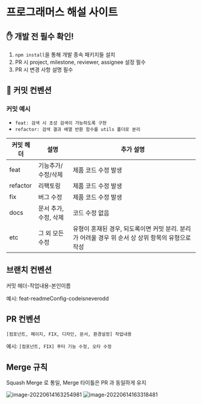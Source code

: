 # 프로그래머스 해설 사이트

## ✋ 개발 전 필수 확인!

1. `npm install`을 통해 개발 종속 패키지들 설치
2. PR 시 project, milestone, reviewer, assignee 설정 필수
3. PR 시 변경 사항 설명 필수

## 📐 커밋 컨벤션

### 커밋 예시

- `feat: 검색 시 초성 검색이 가능하도록 구현`
- `refactor: 검색 결과 배열 반환 함수를 utils 폴더로 분리`

| 커밋 헤더 | 설명                  | 추가 설명                                                                                         |
| --------- | --------------------- | ------------------------------------------------------------------------------------------------- |
| feat      | 기능추가/수정/삭제    | 제품 코드 수정 발생                                                                               |
| refactor  | 리팩토링              | 제품 코드 수정 발생                                                                               |
| fix       | 버그 수정             | 제품 코드 수정 발생                                                                               |
| docs      | 문서 추가, 수정, 삭제 | 코드 수정 없음                                                                                    |
| etc       | 그 외 모든 수정       | 유형이 혼재된 경우, 되도록이면 커밋 분리. 분리가 어려울 경우 위 순서 상 상위 항목의 유형으로 작성 |

## 브랜치 컨벤션
커밋 헤더-작업내용-본인이름

예시: feat-readmeConfig-codeisneverodd

## PR 컨벤션
`[컴포넌트, 페이지, FIX, 디자인, 문서, 환경설정] 작업내용`

예시: `[컴포넌트, FIX] 푸터 기능 수정, 오타 수정`

## Merge 규칙
Squash Merge 로 통일, Merge 타이틀은 PR 과 동일하게 유지

![image-20220614163254981](https://tva1.sinaimg.cn/large/e6c9d24egy1h37t57t287j20ua0623z4.jpg)
![image-20220614163318481](https://tva1.sinaimg.cn/large/e6c9d24egy1h37t5kuv5sj20su0dudh4.jpg)
